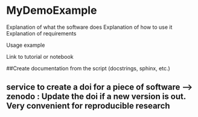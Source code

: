 # MyDemoExample
Explanation of what the software does
Explanation of how to use it
Explanation of requirements

Usage example

Link to tutorial or notebook

##Create documentation from the script (docstrings, sphinx, etc.)

## service to create a doi for a piece of software --> zenodo : Update the doi if a new version is out. Very convenient for reproducible research

